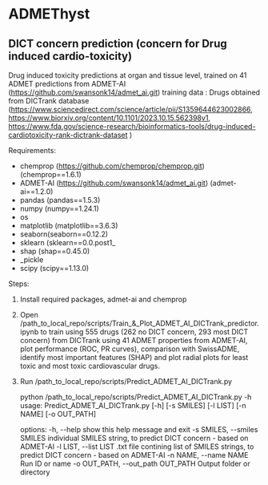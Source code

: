 # ADMEThyst
## DICT concern prediction (concern for Drug induced cardio-toxicity)
Drug induced toxicity predictions at organ and tissue level, trained on 41 ADMET predictions from ADMET-AI (https://github.com/swansonk14/admet_ai.git)
training data : Drugs obtained from DICTrank database (https://www.sciencedirect.com/science/article/pii/S1359644623002866, 
                                                       https://www.biorxiv.org/content/10.1101/2023.10.15.562398v1, 
                                                       https://www.fda.gov/science-research/bioinformatics-tools/drug-induced-cardiotoxicity-rank-dictrank-dataset
                                                      )

Requirements:

- chemprop (https://github.com/chemprop/chemprop.git) (chemprop==1.6.1)
- ADMET-AI (https://github.com/swansonk14/admet_ai.git) (admet-ai==1.2.0)
- pandas (pandas==1.5.3)
- numpy (numpy==1.24.1)
- os
- matplotlib (matplotlib==3.6.3)
- seaborn(seaborn==0.12.2)
- sklearn (sklearn==0.0.post1_
- shap (shap==0.45.0)
- _pickle
- scipy (scipy==1.13.0)

Steps:

1. Install required packages, admet-ai and chemprop
2. Open /path_to_local_repo/scripts/Train_&_Plot_ADMET_AI_DICTrank_predictor.ipynb to train using 555 drugs (262 no DICT concern, 293 most DICT concern) from DICTrank using 41 ADMET properties from ADMET-AI, plot performance (ROC, PR curves), comparison with SwissADME, identify most important features (SHAP) and plot radial plots for least toxic and most toxic cardiovascular drugs.
3. Run /path_to_local_repo/scripts/Predict_ADMET_AI_DICTrank.py

   python /path_to_local_repo/scripts/Predict_ADMET_AI_DICTrank.py -h                                                          
    usage: Predict_ADMET_AI_DICTrank.py [-h] [-s SMILES] [-l LIST] [-n NAME] [-o OUT_PATH]
    
    options:
      -h, --help            show this help message and exit
      -s SMILES, --smiles SMILES
                            individual SMILES string, to predict DICT concern - based on ADMET-AI
      -l LIST, --list LIST  .txt file contining list of SMILES strings, to predict DICT concern - based on
                            ADMET-AI
      -n NAME, --name NAME  Run ID or name
      -o OUT_PATH, --out_path OUT_PATH
                          Output folder or directory







